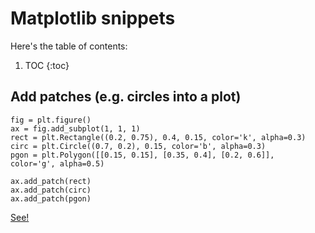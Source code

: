 # Matplotlib snippets

Here's the table of contents:

1. TOC
{:toc}

## Add patches (e.g. circles into a plot)

```
fig = plt.figure()
ax = fig.add_subplot(1, 1, 1)
rect = plt.Rectangle((0.2, 0.75), 0.4, 0.15, color='k', alpha=0.3)
circ = plt.Circle((0.7, 0.2), 0.15, color='b', alpha=0.3)
pgon = plt.Polygon([[0.15, 0.15], [0.35, 0.4], [0.2, 0.6]],
color='g', alpha=0.5)

ax.add_patch(rect)
ax.add_patch(circ)
ax.add_patch(pgon)
```



[See!](https://discuss.analyticsvidhya.com/t/how-to-add-a-patch-in-a-plot-in-python/5518)








